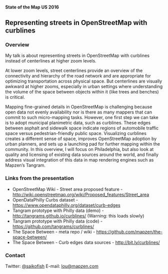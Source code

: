 #### State of the Map US 2016
## Representing streets in OpenStreetMap with curblines

### Overview

My talk is about representing streets in OpenStreetMap with curblines instead of centerlines at higher zoom levels.

At lower zoom levels, street centerlines provide an overview of the connectivity and hierarchy of the road network and are appropriate for optimizing transportation across physical space. But centerlines are visually awkward at higher zooms, especially in urban settings where understanding the volume of the space between objects within it (like trees and benches) is critical.

Mapping fine-grained details in OpenStreetMap is challenging because open data not evenly availability nor is there as many mappers that can commit to such micro-mapping tasks. However, one first step we can take is to adopt municipal planimetric data, such as curblines. These edges between asphalt and sidewalk space indicate regions of automobile traffic space versus pedestrian-friendly public space. Visualizing curblines creates a different sense of space, improves OpenStreetMap adoption by urban planners, and sets up a launching pad for further mapping within the community. In this overview, I will focus on Philadelphia, but also look at quality and licensing of existing data sources around the world, and finally address visual integration of this data in map rendering engines such as Mapzen’s Tangram.

### Links from the presentation

- OpenStreetMap Wiki - Street area proposed feature - http://wiki.openstreetmap.org/wiki/Proposed_features/Street_area
- OpenDataPhilly Curbs dataset - https://www.opendataphilly.org/dataset/curb-edges
- Tangram prototype with Philly data (demo) - http://tangrams.github.io/curblines/ (Warning: this loads slowly)
- Tangram prototype with Philly data (code) - https://github.com/tangrams/curblines/
- The Space Between - meta repo / wiki - https://github.com/mapzen/the-space-between/
- The Space Between - Curb edges data sources - http://bit.ly/curblines/

### Contact

Twitter: [@saikofish](https://twitter.com/saikofish)
E-mail: lou@mapzen.com


